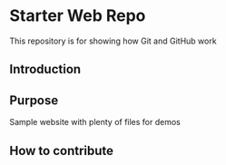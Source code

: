 # Starter Web Repo

This repository is for showing how Git and GitHub work
## Introduction

## Purpose

Sample website with plenty of files for demos

## How to contribute